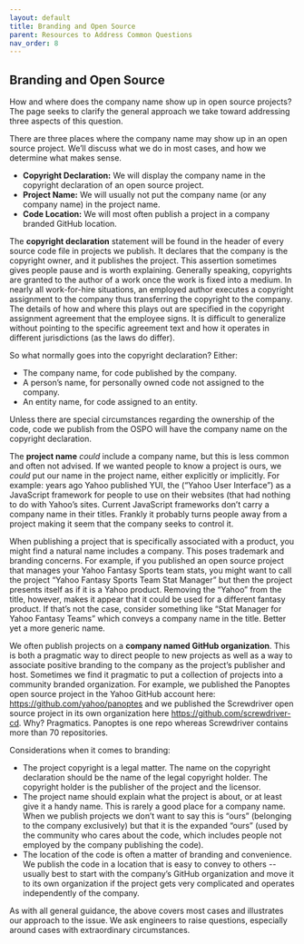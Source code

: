 ```yaml
---
layout: default
title: Branding and Open Source
parent: Resources to Address Common Questions
nav_order: 8
---
```


## Branding and Open Source

How and where does the company name show up in open source projects? The page seeks to clarify the general approach we take toward addressing three aspects of this question. 

There are three places where the company name may show up in an open source project. We’ll discuss what we do in most cases, and how we determine what makes sense.
* **Copyright Declaration:** We will display the company name in the copyright declaration of an open source project. 
* **Project Name:** We will usually not put the company name (or any company name) in the project name. 
* **Code Location:** We will most often publish a project in a company branded GitHub location.

The **copyright declaration** statement will be found in the header of every source code file in projects we publish. It declares that the company is the copyright owner, and it publishes the project. This assertion sometimes gives people pause and is worth explaining. Generally speaking, copyrights are granted to the author of a work once the work is fixed into a medium. In nearly all work-for-hire situations, an employed author executes a copyright assignment to the company thus transferring the copyright to the company. The details of how and where this plays out are specified in the copyright assignment agreement that the employee signs. It is difficult to generalize without pointing to the specific agreement text and how it operates in different jurisdictions (as the laws do differ). 

So what normally goes into the copyright declaration? Either:
* The company name, for code published by the company.
* A person’s name, for personally owned code not assigned to the company.
* An entity name, for code assigned to an entity.

Unless there are special circumstances regarding the ownership of the code, code we publish from the OSPO will have the company name on the copyright declaration.

The **project name** _could_ include a company name, but this is less common and often not advised. If we wanted people to know a project is ours, we _could_ put our name in the project name, either explicitly or implicitly. For example: years ago Yahoo published YUI, the (“Yahoo User Interface”) as a JavaScript framework for people to use on their websites (that had nothing to do with Yahoo’s sites. Current JavaScript frameworks don’t carry a company name in their titles. Frankly it probably turns people away from a project making it seem that the company seeks to control it.

When publishing a project that is specifically associated with a product, you might find a natural name includes a company. This poses trademark and branding concerns. For example, if you published an open source project that manages your Yahoo Fantasy Sports team stats, you might want to call the project “Yahoo Fantasy Sports Team Stat Manager” but then the project presents itself as if it is a Yahoo product. Removing the “Yahoo” from the title, however, makes it appear that it could be used for a different fantasy product. If that’s not the case, consider something like “Stat Manager for Yahoo Fantasy Teams” which conveys a company name in the title. Better yet a more generic name.

We often publish projects on a **company named GitHub organization**. This is both a pragmatic way to direct people to new projects as well as a way to associate positive branding to the company as the project’s publisher and host. Sometimes we find it pragmatic to put a collection of projects into a community branded organization. For example, we published the Panoptes open source project in the Yahoo GitHub account here: https://github.com/yahoo/panoptes and we published the Screwdriver open source project in its own organization here https://github.com/screwdriver-cd. Why? Pragmatics. Panoptes is one repo whereas Screwdriver contains more than 70 repositories.

Considerations when it comes to branding:

* The project copyright is a legal matter. The name on the copyright declaration should be the name of the legal copyright holder. The copyright holder is the publisher of the project and the licensor.
* The project name should explain what the project is about, or at least give it a handy name. This is rarely a good place for a company name. When we publish projects we don’t want to say this is “ours” (belonging to the company exclusively) but that it is the expanded “ours” (used by the community who cares about the code, which includes people not employed by the company publishing the code).
* The location of the code is often a matter of branding and convenience. We publish the code in a location that is easy to convey to others -- usually best to start with the company’s GitHub organization and move it to its own organization if the project gets very complicated and operates independently of the company.

As with all general guidance, the above covers most cases and illustrates our approach to the issue. We ask engineers to raise questions, especially around cases with extraordinary circumstances.
